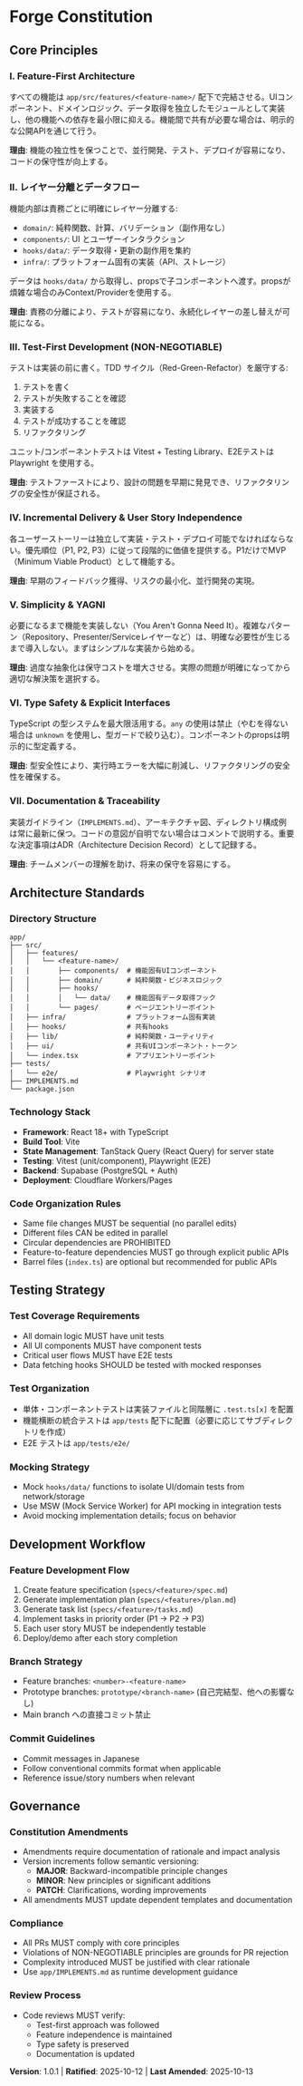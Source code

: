 <!--
Sync Impact Report:
- Version change: 1.0.0 → 1.0.1
- Modified principles: I. Feature-First Architecture (path clarified)
- Added sections: None
- Removed sections: None
- Templates requiring updates:
  ✅ .specify/templates/plan-template.md（ディレクトリ構成の更新）
  ✅ .specify/templates/tasks-template.md（パスガイドラインの更新）
  ⚠ spec-template.md（変更なし、継続利用可）
- Follow-up TODOs: None
-->

# Forge Constitution

## Core Principles

### I. Feature-First Architecture

すべての機能は `app/src/features/<feature-name>/` 配下で完結させる。UIコンポーネント、ドメインロジック、データ取得を独立したモジュールとして実装し、他の機能への依存を最小限に抑える。機能間で共有が必要な場合は、明示的な公開APIを通じて行う。

**理由**: 機能の独立性を保つことで、並行開発、テスト、デプロイが容易になり、コードの保守性が向上する。

### II. レイヤー分離とデータフロー

機能内部は責務ごとに明確にレイヤー分離する:
- `domain/`: 純粋関数、計算、バリデーション（副作用なし）
- `components/`: UI とユーザーインタラクション
- `hooks/data/`: データ取得・更新の副作用を集約
- `infra/`: プラットフォーム固有の実装（API、ストレージ）

データは `hooks/data/` から取得し、propsで子コンポーネントへ渡す。propsが煩雑な場合のみContext/Providerを使用する。

**理由**: 責務の分離により、テストが容易になり、永続化レイヤーの差し替えが可能になる。

### III. Test-First Development (NON-NEGOTIABLE)

テストは実装の前に書く。TDD サイクル（Red-Green-Refactor）を厳守する:
1. テストを書く
2. テストが失敗することを確認
3. 実装する
4. テストが成功することを確認
5. リファクタリング

ユニット/コンポーネントテストは Vitest + Testing Library、E2Eテストは Playwright を使用する。

**理由**: テストファーストにより、設計の問題を早期に発見でき、リファクタリングの安全性が保証される。

### IV. Incremental Delivery & User Story Independence

各ユーザーストーリーは独立して実装・テスト・デプロイ可能でなければならない。優先順位（P1, P2, P3）に従って段階的に価値を提供する。P1だけでMVP（Minimum Viable Product）として機能する。

**理由**: 早期のフィードバック獲得、リスクの最小化、並行開発の実現。

### V. Simplicity & YAGNI

必要になるまで機能を実装しない（You Aren't Gonna Need It）。複雑なパターン（Repository、Presenter/Serviceレイヤーなど）は、明確な必要性が生じるまで導入しない。まずはシンプルな実装から始める。

**理由**: 過度な抽象化は保守コストを増大させる。実際の問題が明確になってから適切な解決策を選択する。

### VI. Type Safety & Explicit Interfaces

TypeScript の型システムを最大限活用する。`any` の使用は禁止（やむを得ない場合は `unknown` を使用し、型ガードで絞り込む）。コンポーネントのpropsは明示的に型定義する。

**理由**: 型安全性により、実行時エラーを大幅に削減し、リファクタリングの安全性を確保する。

### VII. Documentation & Traceability

実装ガイドライン（`IMPLEMENTS.md`）、アーキテクチャ図、ディレクトリ構成例は常に最新に保つ。コードの意図が自明でない場合はコメントで説明する。重要な決定事項はADR（Architecture Decision Record）として記録する。

**理由**: チームメンバーの理解を助け、将来の保守を容易にする。

## Architecture Standards

### Directory Structure

```
app/
├── src/
│   ├── features/
│   │   └── <feature-name>/
│   │       ├── components/  # 機能固有UIコンポーネント
│   │       ├── domain/      # 純粋関数・ビジネスロジック
│   │       ├── hooks/
│   │       │   └── data/    # 機能固有データ取得フック
│   │       └── pages/       # ページエントリーポイント
│   ├── infra/               # プラットフォーム固有実装
│   ├── hooks/               # 共有hooks
│   ├── lib/                 # 純粋関数・ユーティリティ
│   ├── ui/                  # 共有UIコンポーネント・トークン
│   └── index.tsx            # アプリエントリーポイント
├── tests/
│   └── e2e/                 # Playwright シナリオ
├── IMPLEMENTS.md
└── package.json
```

### Technology Stack

- **Framework**: React 18+ with TypeScript
- **Build Tool**: Vite
- **State Management**: TanStack Query (React Query) for server state
- **Testing**: Vitest (unit/component), Playwright (E2E)
- **Backend**: Supabase (PostgreSQL + Auth)
- **Deployment**: Cloudflare Workers/Pages

### Code Organization Rules

- Same file changes MUST be sequential (no parallel edits)
- Different files CAN be edited in parallel
- Circular dependencies are PROHIBITED
- Feature-to-feature dependencies MUST go through explicit public APIs
- Barrel files (`index.ts`) are optional but recommended for public APIs

## Testing Strategy

### Test Coverage Requirements

- All domain logic MUST have unit tests
- All UI components MUST have component tests
- Critical user flows MUST have E2E tests
- Data fetching hooks SHOULD be tested with mocked responses

### Test Organization

- 単体・コンポーネントテストは実装ファイルと同階層に `.test.ts[x]` を配置
- 機能横断の統合テストは `app/tests` 配下に配置（必要に応じてサブディレクトリを作成）
- E2E テストは `app/tests/e2e/`

### Mocking Strategy

- Mock `hooks/data/` functions to isolate UI/domain tests from network/storage
- Use MSW (Mock Service Worker) for API mocking in integration tests
- Avoid mocking implementation details; focus on behavior

## Development Workflow

### Feature Development Flow

1. Create feature specification (`specs/<feature>/spec.md`)
2. Generate implementation plan (`specs/<feature>/plan.md`)
3. Generate task list (`specs/<feature>/tasks.md`)
4. Implement tasks in priority order (P1 → P2 → P3)
5. Each user story MUST be independently testable
6. Deploy/demo after each story completion

### Branch Strategy

- Feature branches: `<number>-<feature-name>`
- Prototype branches: `prototype/<branch-name>` (自己完結型、他への影響なし)
- Main branch への直接コミット禁止

### Commit Guidelines

- Commit messages in Japanese
- Follow conventional commits format when applicable
- Reference issue/story numbers when relevant

## Governance

### Constitution Amendments

- Amendments require documentation of rationale and impact analysis
- Version increments follow semantic versioning:
  - **MAJOR**: Backward-incompatible principle changes
  - **MINOR**: New principles or significant additions
  - **PATCH**: Clarifications, wording improvements
- All amendments MUST update dependent templates and documentation

### Compliance

- All PRs MUST comply with core principles
- Violations of NON-NEGOTIABLE principles are grounds for PR rejection
- Complexity introduced MUST be justified with clear rationale
- Use `app/IMPLEMENTS.md` as runtime development guidance

### Review Process

- Code reviews MUST verify:
  - Test-first approach was followed
  - Feature independence is maintained
  - Type safety is preserved
  - Documentation is updated

**Version**: 1.0.1 | **Ratified**: 2025-10-12 | **Last Amended**: 2025-10-13
